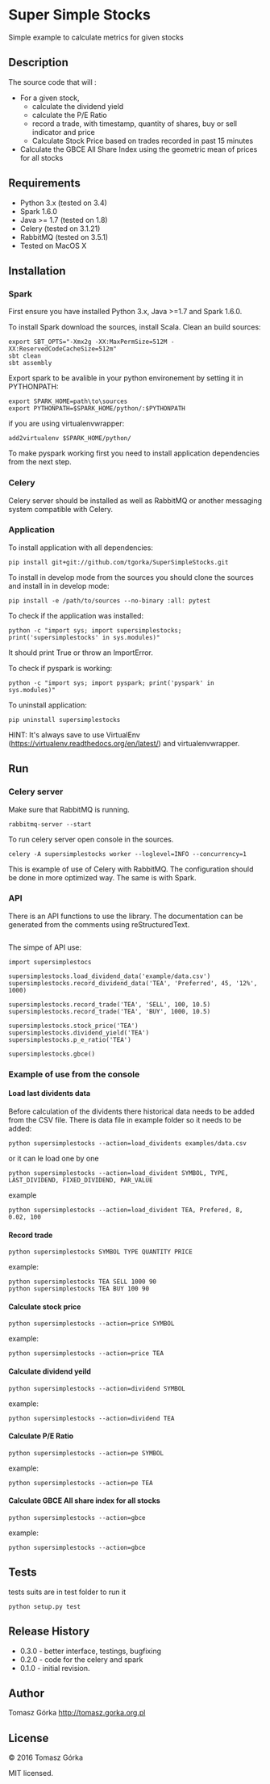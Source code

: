 # Super Simple Stocks
Simple example to calculate metrics for given stocks

## Description
The source code that will :

- For a given stock, 
    - calculate the dividend yield
    - calculate the P/E Ratio
    - record a trade, with timestamp, quantity of shares, buy or sell indicator and price
    - Calculate Stock Price based on trades recorded in past 15 minutes
- Calculate the GBCE All Share Index using the geometric mean of prices for all stocks

## Requirements

- Python 3.x (tested on 3.4)
- Spark 1.6.0
- Java >= 1.7 (tested on 1.8)
- Celery (tested on 3.1.21)
- RabbitMQ (tested on 3.5.1)
- Tested on MacOS X

## Installation

### Spark
First ensure you have installed Python 3.x, Java >=1.7 and Spark 1.6.0.

To install Spark download the sources, install Scala. Clean an build sources:

```
export SBT_OPTS="-Xmx2g -XX:MaxPermSize=512M -XX:ReservedCodeCacheSize=512m"
sbt clean 
sbt assembly
```

Export spark to be avalible in your python environement by setting it 
in PYTHONPATH:

```
export SPARK_HOME=path\to\sources
export PYTHONPATH=$SPARK_HOME/python/:$PYTHONPATH
```

if you are using virtualenvwrapper:

```
add2virtualenv $SPARK_HOME/python/
```

To make pyspark working first you need to install application dependencies 
from the next step.

### Celery
Celery server should be installed as well as RabbitMQ or another 
messaging system compatible with Celery.

### Application
To install application with all dependencies:

```
pip install git+git://github.com/tgorka/SuperSimpleStocks.git
```

To install in develop mode from the sources you should clone the sources and 
install in in develop mode:

```
pip install -e /path/to/sources --no-binary :all: pytest
```

To check if the application was installed:

```
python -c "import sys; import supersimplestocks; print('supersimplestocks' in sys.modules)"
```

It should print True or throw an ImportError.

To check if pyspark is working:

```
python -c "import sys; import pyspark; print('pyspark' in sys.modules)"
```

To uninstall application:

```
pip uninstall supersimplestocks
```

HINT: It's always save to use VirtualEnv 
(https://virtualenv.readthedocs.org/en/latest/) and virtualenvwrapper.

## Run

### Celery server

Make sure that RabbitMQ is running.

```
rabbitmq-server --start
```

To run celery server open console in the sources.

```
celery -A supersimplestocks worker --loglevel=INFO --concurrency=1
```

This is example of use of Celery with RabbitMQ. The configuration should be
done in more optimized way. The same is with Spark.

### API

There is an API functions to use the library. The documentation can be 
generated from the comments using reStructuredText.

```

```

The simpe of API use:

```
import supersimplestocs

supersimplestocks.load_dividend_data('example/data.csv')
supersimplestocks.record_dividend_data('TEA', 'Preferred', 45, '12%', 1000)

supersimplestocks.record_trade('TEA', 'SELL', 100, 10.5)
supersimplestocks.record_trade('TEA', 'BUY', 1000, 10.5)

supersimplestocks.stock_price('TEA')
supersimplestocks.dividend_yield('TEA')
supersimplestocks.p_e_ratio('TEA')

supersimplestocks.gbce()
```

### Example of use from the console

#### Load last dividents data
Before calculation of the dividents there historical data needs to be added
from the CSV file.
There is data file in example folder so it needs to be added:

```
python supersimplestocks --action=load_dividents examples/data.csv
```

or it can le load one by one

```
python supersimplestocks --action=load_divident SYMBOL, TYPE, LAST_DIVIDEND, FIXED_DIVIDEND, PAR_VALUE
```

example

```
python supersimplestocks --action=load_divident TEA, Prefered, 8, 0.02, 100
```

#### Record trade

```
python supersimplestocks SYMBOL TYPE QUANTITY PRICE
```

example:

```
python supersimplestocks TEA SELL 1000 90
python supersimplestocks TEA BUY 100 90
```

#### Calculate stock price

```
python supersimplestocks --action=price SYMBOL
```

example:

```
python supersimplestocks --action=price TEA
```

#### Calculate dividend yeild

```
python supersimplestocks --action=dividend SYMBOL
```

example:

```
python supersimplestocks --action=dividend TEA
```

#### Calculate P/E Ratio

```
python supersimplestocks --action=pe SYMBOL
```

example:

```
python supersimplestocks --action=pe TEA
```

#### Calculate GBCE All share index for all stocks

```
python supersimplestocks --action=gbce
```

example:

```
python supersimplestocks --action=gbce
```


## Tests

tests suits are in test folder to run it

```
python setup.py test
```


## Release History
+ 0.3.0 - better interface, testings, bugfixing
+ 0.2.0 - code for the celery and spark
+ 0.1.0 - initial revision.

## Author
Tomasz Górka <http://tomasz.gorka.org.pl>

## License
&copy; 2016 Tomasz Górka

MIT licensed.
